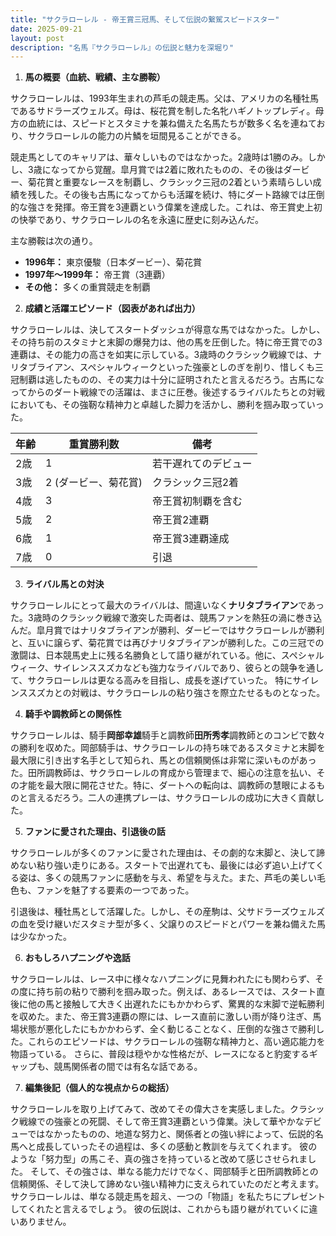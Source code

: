 ```yaml
---
title: "サクラローレル - 帝王賞三冠馬、そして伝説の繋駕スピードスター"
date: 2025-09-21
layout: post
description: "名馬『サクラローレル』の伝説と魅力を深堀り"
---
```


1. **馬の概要（血統、戦績、主な勝鞍）**

サクラローレルは、1993年生まれの芦毛の競走馬。父は、アメリカの名種牡馬であるサドラーズウェルズ。母は、桜花賞を制した名牝ハギノトップレディ。母方の血統には、スピードとスタミナを兼ね備えた名馬たちが数多く名を連ねており、サクラローレルの能力の片鱗を垣間見ることができる。

競走馬としてのキャリアは、華々しいものではなかった。2歳時は1勝のみ。しかし、3歳になってから覚醒。皐月賞では2着に敗れたものの、その後はダービー、菊花賞と重要なレースを制覇し、クラシック三冠の2着という素晴らしい成績を残した。その後も古馬になってからも活躍を続け、特にダート路線では圧倒的な強さを発揮。帝王賞を3連覇という偉業を達成した。これは、帝王賞史上初の快挙であり、サクラローレルの名を永遠に歴史に刻み込んだ。

主な勝鞍は次の通り。

* **1996年：** 東京優駿（日本ダービー）、菊花賞
* **1997年～1999年：** 帝王賞（3連覇）
* **その他：**  多くの重賞競走を制覇


2. **成績と活躍エピソード（図表があれば出力）**

サクラローレルは、決してスタートダッシュが得意な馬ではなかった。しかし、その持ち前のスタミナと末脚の爆発力は、他の馬を圧倒した。特に帝王賞での3連覇は、その能力の高さを如実に示している。3歳時のクラシック戦線では、ナリタブライアン、スペシャルウィークといった強豪としのぎを削り、惜しくも三冠制覇は逃したものの、その実力は十分に証明されたと言えるだろう。古馬になってからのダート戦線での活躍は、まさに圧巻。後述するライバルたちとの対戦においても、その強靭な精神力と卓越した脚力を活かし、勝利を掴み取っていった。

| 年齢 | 重賞勝利数 | 備考 |
|---|---|---|
| 2歳 | 1 | 若干遅れてのデビュー |
| 3歳 | 2 (ダービー、菊花賞) | クラシック三冠2着 |
| 4歳 | 3 | 帝王賞初制覇を含む |
| 5歳 | 2 | 帝王賞2連覇 |
| 6歳 | 1 | 帝王賞3連覇達成 |
| 7歳 | 0 | 引退 |


3. **ライバル馬との対決**

サクラローレルにとって最大のライバルは、間違いなく**ナリタブライアン**であった。3歳時のクラシック戦線で激突した両者は、競馬ファンを熱狂の渦に巻き込んだ。皐月賞ではナリタブライアンが勝利、ダービーではサクラローレルが勝利と、互いに譲らず、菊花賞では再びナリタブライアンが勝利した。この三冠での激闘は、日本競馬史上に残る名勝負として語り継がれている。他に、スペシャルウィーク、サイレンススズカなども強力なライバルであり、彼らとの競争を通して、サクラローレルは更なる高みを目指し、成長を遂げていった。  特にサイレンススズカとの対戦は、サクラローレルの粘り強さを際立たせるものとなった。


4. **騎手や調教師との関係性**

サクラローレルは、騎手**岡部幸雄**騎手と調教師**田所秀孝**調教師とのコンビで数々の勝利を収めた。岡部騎手は、サクラローレルの持ち味であるスタミナと末脚を最大限に引き出す名手として知られ、馬との信頼関係は非常に深いものがあった。田所調教師は、サクラローレルの育成から管理まで、細心の注意を払い、その才能を最大限に開花させた。特に、ダートへの転向は、調教師の慧眼によるものと言えるだろう。二人の連携プレーは、サクラローレルの成功に大きく貢献した。


5. **ファンに愛された理由、引退後の話**

サクラローレルが多くのファンに愛された理由は、その劇的な末脚と、決して諦めない粘り強い走りにある。スタートで出遅れても、最後には必ず追い上げてくる姿は、多くの競馬ファンに感動を与え、希望を与えた。また、芦毛の美しい毛色も、ファンを魅了する要素の一つであった。

引退後は、種牡馬として活躍した。しかし、その産駒は、父サドラーズウェルズの血を受け継いだスタミナ型が多く、父譲りのスピードとパワーを兼ね備えた馬は少なかった。


6. **おもしろハプニングや逸話**

サクラローレルは、レース中に様々なハプニングに見舞われたにも関わらず、その度に持ち前の粘りで勝利を掴み取った。例えば、あるレースでは、スタート直後に他の馬と接触して大きく出遅れたにもかかわらず、驚異的な末脚で逆転勝利を収めた。また、帝王賞3連覇の際には、レース直前に激しい雨が降り注ぎ、馬場状態が悪化したにもかかわらず、全く動じることなく、圧倒的な強さで勝利した。これらのエピソードは、サクラローレルの強靭な精神力と、高い適応能力を物語っている。  さらに、普段は穏やかな性格だが、レースになると豹変するギャップも、競馬関係者の間では有名な話である。


7. **編集後記（個人的な視点からの総括）**

サクラローレルを取り上げてみて、改めてその偉大さを実感しました。クラシック戦線での強豪との死闘、そして帝王賞3連覇という偉業。決して華やかなデビューではなかったものの、地道な努力と、関係者との強い絆によって、伝説的名馬へと成長していったその過程は、多くの感動と教訓を与えてくれます。  彼のような「努力型」の馬こそ、真の強さを持っていると改めて感じさせられました。  そして、その強さは、単なる能力だけでなく、岡部騎手と田所調教師との信頼関係、そして決して諦めない強い精神力に支えられていたのだと考えます。  サクラローレルは、単なる競走馬を超え、一つの「物語」を私たちにプレゼントしてくれたと言えるでしょう。  彼の伝説は、これからも語り継がれていくに違いありません。
